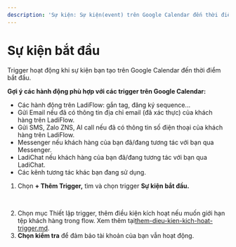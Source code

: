 ```yaml
---
description: 'Sự kiện: Sự kiện(event) trên Google Calendar đến thời điểm bắt đầu.'
---
```


# Sự kiện bắt đầu

Trigger hoạt động khi sự kiện bạn tạo trên Google Calendar đến thời điểm bắt đầu.

**Gợi ý các hành động phù hợp với các trigger trên Google Calendar:**

* Các hành động trên LadiFlow: gắn tag, đăng ký sequence...
* Gửi Email nếu đã có thông tin địa chỉ email (đã xác thực) của khách hàng trên LadiFlow.
* Gửi SMS, Zalo ZNS, AI call nếu đã có thông tin số điện thoại của khách hàng trên LadiFlow.
* Messenger nếu khách hàng của bạn đã/đang tương tác với bạn qua Messenger.
* LadiChat nếu khách hàng của bạn đã/đang tương tác với bạn qua LadiChat.
* Các kênh tương tác khác bạn đang sử dụng.

1. Chọn **+ Thêm Trigger,** tìm và chọn trigger **Sự kiện bắt đầu.**

<figure><img src="../../../../.gitbook/assets/sự kiện bắt đầu.png" alt=""><figcaption></figcaption></figure>

2. Chọn mục Thiết lập trigger, thêm điều kiện kích hoạt nếu muốn giới hạn tệp khách hàng trong flow. Xem thêm tại[them-dieu-kien-kich-hoat-trigger.md](../them-dieu-kien-kich-hoat-trigger.md "mention").
3. **Chọn kiểm tra** để đảm bảo tài khoản của bạn vẫn hoạt động.
